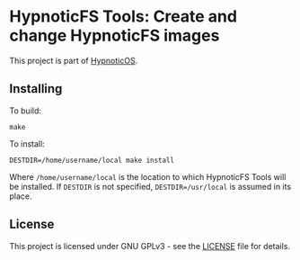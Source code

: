 # HypnoticFS Tools: Create and change HypnoticFS images

This project is part of [HypnoticOS](https://github.com/hypnoticos/hypnoticos).

## Installing

To build:
```
make
```

To install:
```
DESTDIR=/home/username/local make install
```
Where `/home/username/local` is the location to which HypnoticFS Tools will be installed. If `DESTDIR` is not specified, `DESTDIR=/usr/local` is assumed in its place.

## License

This project is licensed under GNU GPLv3 - see the [LICENSE](LICENSE) file for details.
